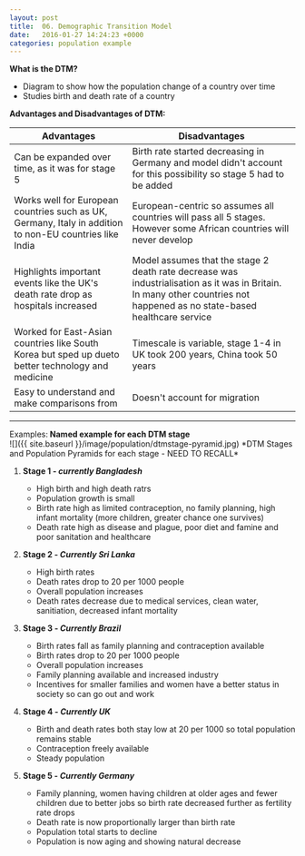 ```yaml
---
layout: post
title:  06. Demographic Transition Model
date:   2016-01-27 14:24:23 +0000
categories: population example
---
```


**What is the DTM?**

* Diagram to show how the population change of a country over time
* Studies birth and death rate of a country

**Advantages and Disadvantages of DTM:**

| Advantages                                                                                              | Disadvantages                                                                                                                                                             |
|---------------------------------------------------------------------------------------------------------|---------------------------------------------------------------------------------------------------------------------------------------------------------------------------|
| Can be expanded over time, as it was for stage 5                                                        | Birth rate started decreasing in Germany and model didn't  account for this possibility so stage 5 had to be added                                                        |
| Works well for European countries such as UK, Germany, Italy in addition to non-EU countries like India | European-centric so assumes all countries will pass all 5 stages. However some African countries will never develop                                                       |
| Highlights important events like the UK's death rate drop as hospitals increased                        | Model assumes that the stage 2 death rate decrease was industrialisation as it was in Britain. In many other countries not happened as no  state-based healthcare service |
| Worked for East-Asian countries like South Korea but sped up dueto better technology and medicine       | Timescale is variable, stage 1-4 in UK took 200 years, China took 50 years                                                                                                |
| Easy to understand and make comparisons from                                                            | Doesn't account for migration                                                                                                                                             |

---
<div class="know know-example">
<i class="fa fa-book" aria-hidden="true"></i> Examples:<b>
Named example for each DTM stage
</b></div>
![]({{ site.baseurl }}/image/population/dtmstage-pyramid.jpg)
*DTM Stages and Population Pyramids for each stage - NEED TO RECALL*

1. **Stage 1 - *currently Bangladesh***
	* High birth and high death ratrs
	* Population growth is small
	* Birth rate high as limited contraception, no family planning, high infant mortality (more children, greater chance one survives)
	* Death rate high as disease and plague, poor diet and famine and poor sanitation and healthcare
 
 2. **Stage 2 - *Currently Sri Lanka***
	* High birth rates
	* Death rates drop to 20 per 1000 people
	* Overall population increases
	* Death rates decrease due to medical services, clean water, sanitiation, decreased infant mortality

3. **Stage 3 - *Currently Brazil***
	* Birth rates fall as family planning and contraception available
	* Birth rates drop to 20 per 1000 people
	* Overall population increases
	* Family planning available and increased industry
	* Incentives for smaller families and women have a better status in society so can go out and work

4. **Stage 4 - *Currently UK***
	* Birth and death rates both stay low at 20 per 1000 so total population remains stable
	* Contraception freely available 
	* Steady population

4. **Stage 5 - *Currently Germany***
	* Family planning, women having children at older ages and fewer children due to better jobs so birth rate decreased further as fertility rate drops
	* Death rate is now proportionally larger than birth rate
	* Population total starts to decline
	* Population is now aging and showing natural decrease
